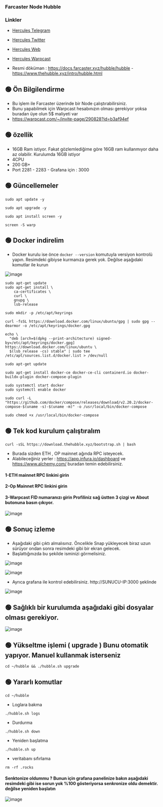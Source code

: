 
### Farcaster Node Hubble


### Linkler
 * [Hercules Telegram](https://t.me/HerculesNode)
 * [Hercules Twitter](https://twitter.com/Herculesnode)
 * [Hercules Web](https://herculesnode.com)
 * [Hercules Warpcast](https://warpcast.com/herculesnode)

 * Resmi döküman : https://docs.farcaster.xyz/hubble/hubble - https://www.thehubble.xyz/intro/hubble.html


## 🟢 Ön Bilgilendirme
- Bu işlem ile Farcaster üzerinde bir Node çalıştırabilirsiniz. 
- Bunu yapabilmek için Warpcast hesabınızın olması gerekiyor yoksa buradan üye olun 5$ maliyeti var
- https://warpcast.com/~/invite-page/290828?id=b3af94ef


## 🟢 özellik
- 16GB Ram istiyor. Fakat gözlemlediğime göre 16GB ram kullanmıyor daha az olabilir. Kurulumda 16GB istiyor 
- 4CPU
- 200 GB+
- Port 2281 - 2283 - Grafana için : 3000




## 🟢 Güncellemeler
```shell
sudo apt update -y
```

```shell
sudo apt upgrade -y
```

```shell
sudo apt install screen -y
```

```shell
screen -S warp
```



## 🟢 Docker indirelim	

- Docker kurulu ise önce `docker --version` komutuyla versiyon kontrolü yapın. Resimdeki gibiyse kurmanıza gerek yok. Değilse aşağıdaki komutlar ile kurun

![image](https://github.com/HerculesNode/Testnet-Rehber/assets/101635385/f7f9d70c-422b-4839-a8ad-e0daa12f4977)



```shell
sudo apt-get update
sudo apt-get install \
    ca-certificates \
    curl \
    gnupg \
    lsb-release
```
```shell
sudo mkdir -p /etc/apt/keyrings
```

```shell
curl -fsSL https://download.docker.com/linux/ubuntu/gpg | sudo gpg --dearmor -o /etc/apt/keyrings/docker.gpg
```

```shell
echo \
  "deb [arch=$(dpkg --print-architecture) signed-by=/etc/apt/keyrings/docker.gpg] https://download.docker.com/linux/ubuntu \
  $(lsb_release -cs) stable" | sudo tee /etc/apt/sources.list.d/docker.list > /dev/null
```

```shell
sudo apt-get update
```

```shell
sudo apt-get install docker-ce docker-ce-cli containerd.io docker-buildx-plugin docker-compose-plugin
```

```shell
sudo systemctl start docker
sudo systemctl enable docker
```

```shell
sudo curl -L "https://github.com/docker/compose/releases/download/v2.20.2/docker-compose-$(uname -s)-$(uname -m)" -o /usr/local/bin/docker-compose
```

```shell
sudo chmod +x /usr/local/bin/docker-compose
```


## 🟢 Tek kod kurulum çalıştıralım

```shell
curl -sSL https://download.thehubble.xyz/bootstrap.sh | bash
```

- Burada sizden ETH , OP mainnet ağında RPC isteyecek.  
- Alabileceğiniz yerler :  https://app.infura.io/dashboard ve https://www.alchemy.com/  buradan temin edebilirsiniz. 

#### 1-ETH mainnet RPC linkini girin
#### 2-Op Mainnet RPC linkini girin
#### 3-Warpcast FID numaranızı girin Profiliniz sağ üstten 3 çizgi ve About butonuna basın çıkıyor.

![image](https://github.com/HerculesNode/Testnet-Rehber/assets/101635385/24432e01-c9c7-4a8c-b983-cf373f380082)



## 🟢 Sonuç izleme


- Aşağıdaki gibi çıktı almalısınız. Öncelikle Snap yükleyecek biraz uzun sürüyor ondan sonra resimdeki gibi bir ekran gelecek.
- Başlattığınızda bu şekilde isminizi görmelisiniz. 

![image](https://github.com/HerculesNode/Testnet-Rehber/assets/101635385/d0a4598e-b3a4-4ee3-a22b-5319f85c5c4f)


![image](https://github.com/HerculesNode/Testnet-Rehber/assets/101635385/80611013-b51f-4c52-9fed-1284357d430f)


- Ayrıca grafana ile kontrol edebilirsiniz.  http://SUNUCU-IP:3000 şeklinde

![image](https://github.com/HerculesNode/Testnet-Rehber/assets/101635385/1496c07d-c8b2-44ec-86ae-6b5fcada0526)


## 🟢 Sağlıklı bir kurulumda aşağıdaki gibi dosyalar olması gerekiyor. 

![image](https://github.com/HerculesNode/Testnet-Rehber/assets/101635385/cec5a452-e898-4801-a370-c39ea0bc96b1)



## 🟢 Yükseltme işlemi ( upgrade ) Bunu otomatik yapıyor. Manuel kullanmak isterseniz 

```shell
cd ~/hubble && ./hubble.sh upgrade
```


## 🟢 Yararlı komutlar

```shell
cd ~/hubble 
```

- Loglara bakma

```shell
./hubble.sh logs
```

- Durdurma 
```shell
./hubble.sh down
```

- Yeniden başlatma

```shell
./hubble.sh up
```

- veritabanı sıfırlama

```shell
rm -rf .rocks
```


#### Senktonize oldummu ? Bunun için grafana panelinize bakın aşağıdaki resimdeki gibi ise sorun yok %100 gösteriyorsa senkronize oldu demektir. değilse yeniden başlatın

![image](https://github.com/HerculesNode/Testnet-Rehber/assets/101635385/dd393a7a-135a-4d2f-95be-f36ec884eb15)

